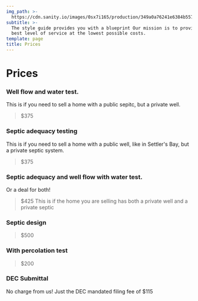 ```yaml
---
img_path: >-
  https://cdn.sanity.io/images/0sx7i165/production/349a0a76241e6384b5572bc6c8ad828895579f52-1200x1800.jpg
subtitle: >-
  The style guide provides you with a blueprint Our mission is to provide the
  best level of service at the lowest possible costs.
template: page
title: Prices
---
```

# Prices
### Well flow and water test. 
This is if you need to sell a home with a public sepitc, but a private well.
>$375
### Septic adequacy testing
This is if you need to sell a home with a public well, like in Settler's Bay, but a private septic system.
>$375

### Septic adequacy and well flow with water test.
Or a deal for both!
>$425
This is if the home you are selling has both a private well and a private septic

### Septic design
>$500
### With percolation test
>$200
### DEC Submittal
No charge from us! Just the DEC mandated filing fee of $115
